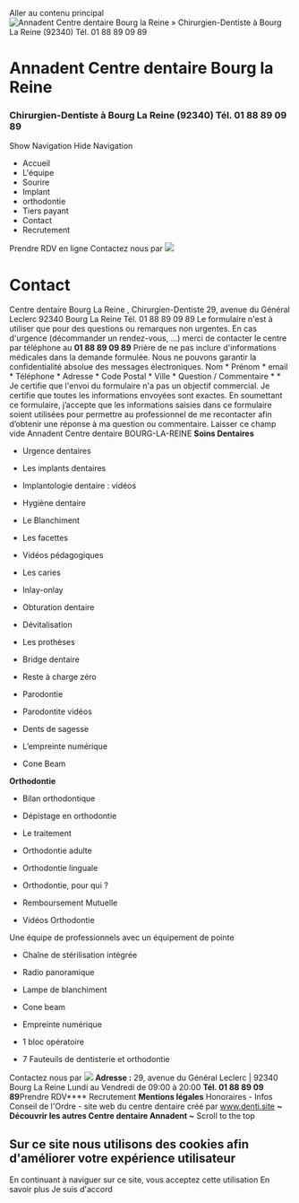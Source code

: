 Aller au contenu principal
![Annadent Centre dentaire Bourg la Reine » Chirurgien-Dentiste à Bourg La Reine \(92340\) <br>Tél.&nbsp;<a href='tel:+33188890989'>01&nbsp;88&nbsp;89&nbsp;09&nbsp;89</a>](https://centre-dentaire-bourg-la-reine.fr/sites/S_EU25VS4HUZBNRFHU4O3RLYJHXA/files/1/log2.svg)
#  Annadent Centre dentaire Bourg la Reine
### Chirurgien-Dentiste à Bourg La Reine (92340) Tél. 01 88 89 09 89
Show Navigation
Hide Navigation
  * Accueil
  * L'équipe
  * Sourire
  * Implant
  * orthodontie
  * Tiers payant
  * Contact
  * Recrutement


Prendre RDV en ligne
Contactez nous par ![](https://centre-dentaire-bourg-la-reine.fr/files/1/whatsapp_0.png)
# Contact
Centre dentaire Bourg La Reine , Chirurgien-Dentiste 29, avenue du Général Leclerc 92340 Bourg La Reine Tél. 01 88 89 09 89
Le formulaire n'est à utiliser que pour des questions ou remarques non urgentes. En cas d'urgence (décommander un rendez-vous, ...) merci de contacter le centre par téléphone au **01 88 89 09 89**
Prière de ne pas inclure d'informations médicales dans la demande formulée. Nous ne pouvons garantir la confidentialité absolue des messages électroniques.
Nom *
Prénom *
email *
Téléphone *
Adresse *
Code Postal *
Ville *
Question / Commentaire *
*
Je certifie que l'envoi du formulaire n'a pas un objectif commercial. Je certifie que toutes les informations envoyées sont exactes. En soumettant ce formulaire, j’accepte que les informations saisies dans ce formulaire soient utilisées pour permettre au professionnel de me recontacter afin d’obtenir une réponse à ma question ou commentaire. 
Laisser ce champ vide 
Annadent Centre dentaire BOURG-LA-REINE
**Soins Dentaires**
  * Urgence dentaires
  * Les implants dentaires
  * Implantologie dentaire : vidéos
  * Hygiène dentaire
  * Le Blanchiment
  * Les facettes
  * Vidéos pédagogiques


  * Les caries
  * Inlay-onlay
  * Obturation dentaire
  * Dévitalisation
  * Les prothèses
  * Bridge dentaire


  * Reste à charge zéro
  * Parodontie
  * Parodontite vidéos
  * Dents de sagesse
  * L’empreinte numérique
  * Cone Beam


**Orthodontie**
  * Bilan orthodontique
  * Dépistage en orthodontie
  * Le traitement


  * Orthodontie adulte
  * Orthodontie linguale
  * Orthodontie, pour qui ?


  * Remboursement Mutuelle
  * Vidéos Orthodontie


Une équipe de professionnels avec un équipement de pointe
  * Chaîne de stérilisation intégrée
  * Radio panoramique


  * Lampe de blanchiment
  * Cone beam
  * Empreinte numérique


  * 1 bloc opératoire
  * 7 Fauteuils de dentisterie et orthodontie


Contactez nous par ![](https://centre-dentaire-bourg-la-reine.fr/files/1/whatsapp_0.png)
**Adresse :** 29, avenue du Général Leclerc | 92340 Bourg La Reine Lundi au Vendredi de 09:00 à 20:00
**Tél. 01 88 89 09 89**Prendre RDV****
Recrutement
**Mentions légales** Honoraires - Infos Conseil de l'Ordre - site web du centre dentaire créé par  www.denti.site
**~ Découvrir les autres Centre dentaire Annadent ~**
Scroll to the top
## Sur ce site nous utilisons des cookies afin d'améliorer votre expérience utilisateur
En continuant à naviguer sur ce site, vous acceptez cette utilisation
En savoir plus
Je suis d'accord
